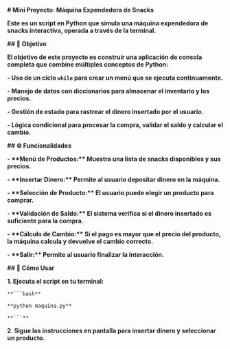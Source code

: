 **# Mini Proyecto: Máquina Expendedora de Snacks**



**Este es un script en Python que simula una máquina expendedora de snacks interactiva, operada a través de la terminal.**



**## 🎯 Objetivo**



**El objetivo de este proyecto es construir una aplicación de consola completa que combine múltiples conceptos de Python:**

**-   Uso de un ciclo `while` para crear un menú que se ejecuta continuamente.**

**-   Manejo de datos con diccionarios para almacenar el inventario y los precios.**

**-   Gestión de estado para rastrear el dinero insertado por el usuario.**

**-   Lógica condicional para procesar la compra, validar el saldo y calcular el cambio.**



**## ⚙️ Funcionalidades**



**-   \*\*Menú de Productos:\*\* Muestra una lista de snacks disponibles y sus precios.**

**-   \*\*Insertar Dinero:\*\* Permite al usuario depositar dinero en la máquina.**

**-   \*\*Selección de Producto:\*\* El usuario puede elegir un producto para comprar.**

**-   \*\*Validación de Saldo:\*\* El sistema verifica si el dinero insertado es suficiente para la compra.**

**-   \*\*Cálculo de Cambio:\*\* Si el pago es mayor que el precio del producto, la máquina calcula y devuelve el cambio correcto.**

**-   \*\*Salir:\*\* Permite al usuario finalizar la interacción.**



**## 🚀 Cómo Usar**



**1.  Ejecuta el script en tu terminal:**

    **```bash**

    **python maquina.py**

    **```**

**2.  Sigue las instrucciones en pantalla para insertar dinero y seleccionar un producto.**

